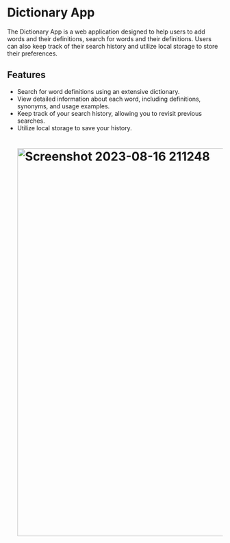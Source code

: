 # Dictionary App

The Dictionary App is a web application designed to help users to add words and their definitions, search for words and their definitions. Users can also keep track of their search history and utilize local storage to store their preferences.

## Features

- Search for word definitions using an extensive dictionary.
- View detailed information about each word, including definitions, synonyms, and usage examples.
- Keep track of your search history, allowing you to revisit previous searches.
- Utilize local storage to save your history.
  # <img width="905" alt="Screenshot 2023-08-16 211248" src="https://github.com/carinadesouza/Dictionary-app-react-project/assets/115972853/27865083-4b97-4cd6-ae58-9cda30208bce">

